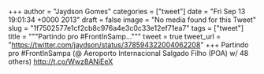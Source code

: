 
+++
author = "Jaydson Gomes"
categories = ["tweet"]
date = "Fri Sep 13 19:01:34 +0000 2013"
draft = false
image = "No media found for this Tweet"
slug = "1f7502577e1cf2cb8c976a4e3c0c33e12ef71ea7"
tags = ["tweet"]
title = """Partindo pro #FrontInSamp..."""
tweet = true
tweet_url = "https://twitter.com/jaydson/status/378594322004062208"
+++
Partindo pro #FrontInSampa (@ Aeroporto Internacional Salgado Filho (POA) w/ 48 others) http://t.co/Wwz8ANiEeX
